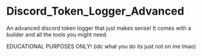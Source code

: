 # Discord_Token_Logger_Advanced

An advanced discord token logger that just makes sense! It comes with a builder and all the tools you might need.

EDUCATIONAL PURPOSES ONLY! (idc what you do its just not on me lmao)
